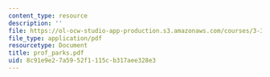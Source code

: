 ```yaml
---
content_type: resource
description: ''
file: https://ol-ocw-studio-app-production.s3.amazonaws.com/courses/3-35-fracture-and-fatigue-fall-2003/8c91e9e27a5952f1115cb317aee328e3_prof_parks.pdf
file_type: application/pdf
resourcetype: Document
title: prof_parks.pdf
uid: 8c91e9e2-7a59-52f1-115c-b317aee328e3
---
```

